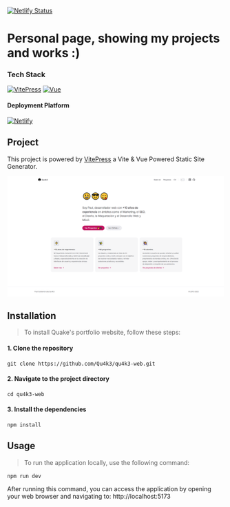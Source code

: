 [![Netlify Status](https://api.netlify.com/api/v1/badges/3417b1ae-2b1d-49fc-835c-8a020085d355/deploy-status)](https://app.netlify.com/sites/qu4k3/deploys)

# Personal page, showing my projects and works :)

### Tech Stack

[![VitePress](https://img.shields.io/badge/-VitePress-5C73E7?style=for-the-badge&logo=vitepress&logoColor=ffffff)](https://react.dev)
[![Vue](https://img.shields.io/badge/-Vue-4FC08D?style=for-the-badge&logo=vuedotjs&logoColor=ffffff)](https://vite.dev)

#### Deployment Platform

[![Netlify](https://img.shields.io/badge/-Netlify-00C7B7?style=for-the-badge&logo=netlify&logoColor=ffffff)](https://www.netlify.com)

## Project

This project is powered by [VitePress](https://vitepress.dev/) a Vite & Vue Powered Static Site Generator.

![preview](/portfolio/public/assets/img/desktop-preview.png "Qu4ke Portfolio Website")

## Installation

> To install Quake's portfolio website, follow these steps:

#### 1. Clone the repository


```shell
git clone https://github.com/Qu4k3/qu4k3-web.git
```

#### 2. Navigate to the project directory
```shell
cd qu4k3-web
```

#### 3. Install the dependencies

```shell
npm install
```

## Usage

> To run the application locally, use the following command:


```shell
npm run dev
```

After running this command, you can access the application by opening your web browser and navigating to: http://localhost:5173